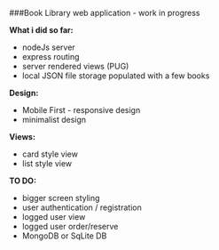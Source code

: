 ###Book Library web application - work in progress

**What i did  so far:**

- nodeJs server
- express routing
- server rendered views (PUG)
- local JSON file storage populated with a few books

**Design:**
- Mobile First - responsive design
- minimalist design

**Views:**
- card style view
- list style view

**TO DO:**
- bigger screen styling
- user authentication / registration
- logged user view
- logged user order/reserve
- MongoDB or SqLite DB
